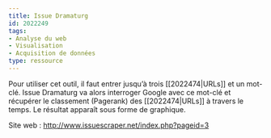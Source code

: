 ```yaml
---
title: Issue Dramaturg
id: 2022249
tags:
- Analyse du web
- Visualisation
- Acquisition de données
type: ressource
---
```


Pour utiliser cet outil, il faut entrer jusqu’à trois [[2022474|URLs]] et un mot-clé. Issue Dramaturg va alors interroger Google avec ce mot-clé et récupérer le classement (Pagerank) des [[2022474|URLs]] à travers le temps. Le résultat apparaît sous forme de graphique.

Site web : <http://www.issuescraper.net/index.php?pageid=3>

